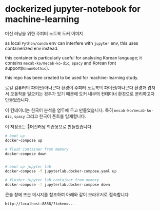 # dockerized jupyter-notebook for machine-learning
머신 러닝을 위한 주피터 노트북 도커 이미지

as local `Python/conda` env can interfere with `jupyter` env, this uses containerized env instead.

this container is particularly useful for analysing Korean language;
it contains `mecab-ko/mecab-ko-dic`, `spacy` and Korean font support(`NanumGothic`).

this repo has been created to be used for machine-learning study.

로컬 컴퓨터의 파이썬/아나콘다 환경이 주피터 노트북의 파이썬/아나콘다 환경과 겹쳐서 오동작을 일으키는
경우가 있기 때문에 도커 내부의 컨테이너 환경으로 분리하고자 만들었습니다.

이 컨테이너는 한국어 분석을 염두에 두고 만들었습니다.
특히 `mecab-ko/mecab-ko-dic`, `spacy` 그리고 한국어 폰트를 탑재합니다.

이 저장소는 🧠머신러닝 학습용으로 만들었습니다.

```sh
# boot up
docker-compose up

# flush container from memory
docker-compose down


# boot up jupyter lab
docker-compose -f jupyterlab.docker-compose.yaml up

# flusher jupyter lab container from memory
docker-compose -f jupyterlab.docker-compose down
```

콘솔 창에 뜨는 메시지를 참조하여 아래와 같이 브라우저로 접속합니다
```sh
http://localhost:8888/?token=...
```